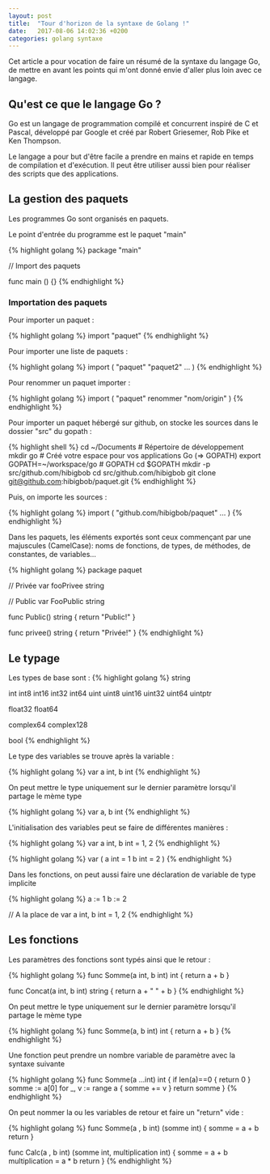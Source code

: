 ```yaml
---
layout: post
title:  "Tour d'horizon de la syntaxe de Golang !"
date:   2017-08-06 14:02:36 +0200
categories: golang syntaxe
---
```


Cet article a pour vocation de faire un résumé de la syntaxe du langage Go, de mettre en avant les points qui m'ont donné envie d'aller plus loin avec ce langage.

## Qu'est ce que le langage Go ?

Go est un langage de programmation compilé et concurrent inspiré de C et Pascal, développé par Google et créé par Robert Griesemer, Rob Pike et Ken Thompson.

Le langage a pour but d'être facile a prendre en mains et rapide en temps de compilation et d'exécution. Il peut être utiliser aussi bien pour réaliser des scripts que des applications.

## La gestion des paquets

Les programmes Go sont organisés en paquets.

Le point d'entrée du programme est le paquet "main"

{% highlight golang %}
package "main"

// Import des paquets

func main () {}
{% endhighlight %}

### Importation des paquets

Pour importer un paquet :

{% highlight golang %}
import "paquet"
{% endhighlight %}

Pour importer une liste de paquets :

{% highlight golang %}
import (
    "paquet"
    "paquet2"
    ...
)
{% endhighlight %}

Pour renommer un paquet importer :

{% highlight golang %}
import (
    "paquet"
    renommer "nom/origin"
)
{% endhighlight %}

Pour importer un paquet hébergé sur github, on stocke les sources dans le dossier "src" du gopath :

{% highlight shell %}
cd ~/Documents # Répertoire de développement
mkdir go # Créé votre espace pour vos applications Go (=> GOPATH)
export GOPATH=~/workspace/go # GOPATH
cd $GOPATH
mkdir -p src/github.com/hibigbob
cd src/github.com/hibigbob
git clone git@github.com:hibigbob/paquet.git
{% endhighlight %}

Puis, on importe les sources :

{% highlight golang %}
import (
    "github.com/hibigbob/paquet"
    ...
)
{% endhighlight %}

Dans les paquets, les éléments exportés sont ceux commençant par une majuscules (CamelCase): noms de fonctions, de types, de méthodes, de constantes, de variables... 

{% highlight golang %}
package paquet

// Privée
var fooPrivee string

// Public
var FooPublic string

func Public() string {
	return "Public!"
}

func privee() string {
	return "Privée!"
}
{% endhighlight %}

## Le typage

Les types de base sont :
{% highlight golang %}
string

int  int8  int16  int32  int64 uint uint8 uint16 uint32 uint64 uintptr

float32 float64

complex64 complex128

bool
{% endhighlight %}

Le type des variables se trouve après la variable :

{% highlight golang %}
var a int, b int
{% endhighlight %}

On peut mettre le type uniquement sur le dernier paramètre lorsqu'il partage le mème type

{% highlight golang %}
var a, b int
{% endhighlight %}

L'initialisation des variables peut se faire de différentes manières :

{% highlight golang %}
var a int, b int = 1, 2
{% endhighlight %}

{% highlight golang %}
var (
    a int = 1
    b int = 2
)
{% endhighlight %}

Dans les fonctions, on peut aussi faire une déclaration de variable de type implicite

{% highlight golang %}
a := 1
b := 2

// A la place de 
var a int, b int = 1, 2
{% endhighlight %}

## Les fonctions

Les paramètres des fonctions sont typés ainsi que le retour :

{% highlight golang %}
func Somme(a int, b int) int {
	return a + b
}

func Concat(a int, b int) string {
	return a + " " + b
}
{% endhighlight %}

On peut mettre le type uniquement sur le dernier paramètre lorsqu'il partage le mème type

{% highlight golang %}
func Somme(a, b int) int {
	return a + b
}
{% endhighlight %}

Une fonction peut prendre un nombre variable de paramètre avec la syntaxe suivante

{% highlight golang %}
func Somme(a ...int) int {
    if len(a)==0 {
        return 0
    }
    somme := a[0]
    for _, v := range a {
        somme += v
    }
    return somme
}
{% endhighlight %}

On peut nommer la ou les variables de retour et faire un "return" vide :

{% highlight golang %}
func Somme(a , b int) (somme int) {
    somme = a + b
    return
}

func Calc(a , b int) (somme int, multiplication int) {
    somme = a + b
    multiplication = a * b
    return
}
{% endhighlight %}
